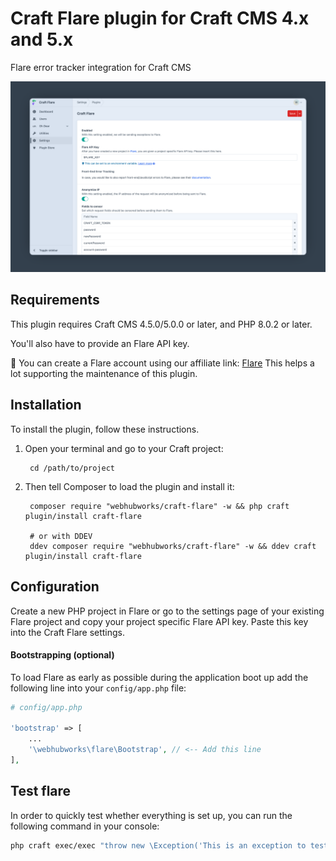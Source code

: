 # Craft Flare plugin for Craft CMS 4.x and 5.x

Flare error tracker integration for Craft CMS

![Flare overview](https://raw.githubusercontent.com/webhubworks/craft-flare/refs/heads/main/craft-flare-overview.png)

## Requirements

This plugin requires Craft CMS 4.5.0/5.0.0 or later, and PHP 8.0.2 or later.

You'll also have to provide an Flare API key.

🙏 You can create a Flare account using our affiliate link: [Flare](flareapp.io/?via=webhub) This helps a lot supporting the maintenance of this plugin.

## Installation

To install the plugin, follow these instructions.

1. Open your terminal and go to your Craft project:

        cd /path/to/project

2. Then tell Composer to load the plugin and install it:

        composer require "webhubworks/craft-flare" -w && php craft plugin/install craft-flare
   
        # or with DDEV
        ddev composer require "webhubworks/craft-flare" -w && ddev craft plugin/install craft-flare

## Configuration

Create a new PHP project in Flare or go to the settings page of your existing Flare project and copy your project specific Flare API key. Paste this key into the Craft Flare settings.

#### Bootstrapping (optional)
To load Flare as early as possible during the application boot up add the following line into your `config/app.php` file:

```php
# config/app.php

'bootstrap' => [
    ...
    '\webhubworks\flare\Bootstrap', // <-- Add this line
],
```

## Test flare
In order to quickly test whether everything is set up, you can run the following command in your console:
```bash
php craft exec/exec "throw new \Exception('This is an exception to test if the integration with Flare works.');"
```
